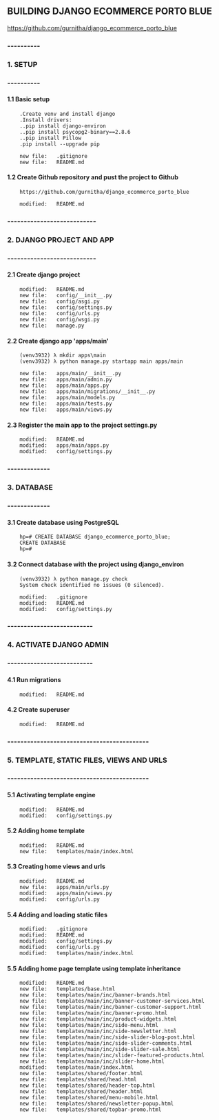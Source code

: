 ## BUILDING DJANGO ECOMMERCE PORTO BLUE
https://github.com/gurnitha/django_ecommerce_porto_blue

### ----------
### 1. SETUP
### ----------


#### 1.1 Basic setup

        .Create venv and install django
        .Install drivers:
        ..pip install django-environ
        ..pip install psycopg2-binary==2.8.6
        ..pip install Pillow
        .pip install --upgrade pip

        new file:   .gitignore
        new file:   README.md

#### 1.2 Create Github repository and pust the project to Github

        https://github.com/gurnitha/django_ecommerce_porto_blue     

        modified:   README.md


### ---------------------------
### 2. DJANGO PROJECT AND APP
### ---------------------------


#### 2.1 Create django project

        modified:   README.md
        new file:   config/__init__.py
        new file:   config/asgi.py
        new file:   config/settings.py
        new file:   config/urls.py
        new file:   config/wsgi.py
        new file:   manage.py


#### 2.2 Create django app 'apps/main'

        (venv3932) λ mkdir apps\main
        (venv3932) λ python manage.py startapp main apps/main

        new file:   apps/main/__init__.py
        new file:   apps/main/admin.py
        new file:   apps/main/apps.py
        new file:   apps/main/migrations/__init__.py
        new file:   apps/main/models.py
        new file:   apps/main/tests.py
        new file:   apps/main/views.py


#### 2.3 Register the main app to the project settings.py

        modified:   README.md
        modified:   apps/main/apps.py
        modified:   config/settings.py 


### -------------
### 3. DATABASE
### -------------


#### 3.1 Create database using PostgreSQL

        hp=# CREATE DATABASE django_ecommerce_porto_blue;
        CREATE DATABASE
        hp=#


#### 3.2 Connect database with the project using django_environ

        (venv3932) λ python manage.py check
        System check identified no issues (0 silenced).

        modified:   .gitignore
        modified:   README.md
        modified:   config/settings.py


### --------------------------
### 4. ACTIVATE DJANGO ADMIN
### --------------------------


#### 4.1 Run migrations

        modified:   README.md


#### 4.2 Create superuser

        modified:   README.md


### -------------------------------------------
### 5. TEMPLATE, STATIC FILES, VIEWS AND URLS
### -------------------------------------------


#### 5.1 Activating template engine

        modified:   README.md
        modified:   config/settings.py


#### 5.2 Adding home template

        modified:   README.md
        new file:   templates/main/index.html


#### 5.3 Creating home views and urls

        modified:   README.md
        new file:   apps/main/urls.py
        modified:   apps/main/views.py
        modified:   config/urls.py


#### 5.4 Adding and loading static files

        modified:   .gitignore
        modified:   README.md
        modified:   config/settings.py
        modified:   config/urls.py
        modified:   templates/main/index.html 


#### 5.5 Adding home page template using template inheritance

        modified:   README.md
        new file:   templates/base.html
        new file:   templates/main/inc/banner-brands.html
        new file:   templates/main/inc/banner-customer-services.html
        new file:   templates/main/inc/banner-customer-support.html
        new file:   templates/main/inc/banner-promo.html
        new file:   templates/main/inc/product-widgets.html
        new file:   templates/main/inc/side-menu.html
        new file:   templates/main/inc/side-newsletter.html
        new file:   templates/main/inc/side-slider-blog-post.html
        new file:   templates/main/inc/side-slider-comments.html
        new file:   templates/main/inc/side-slider-sale.html
        new file:   templates/main/inc/slider-featured-products.html
        new file:   templates/main/inc/slider-home.html
        modified:   templates/main/index.html
        new file:   templates/shared/footer.html
        new file:   templates/shared/head.html
        new file:   templates/shared/header-top.html
        new file:   templates/shared/header.html
        new file:   templates/shared/menu-mobile.html
        new file:   templates/shared/newsletter-popup.html
        new file:   templates/shared/topbar-promo.html
























































































































































